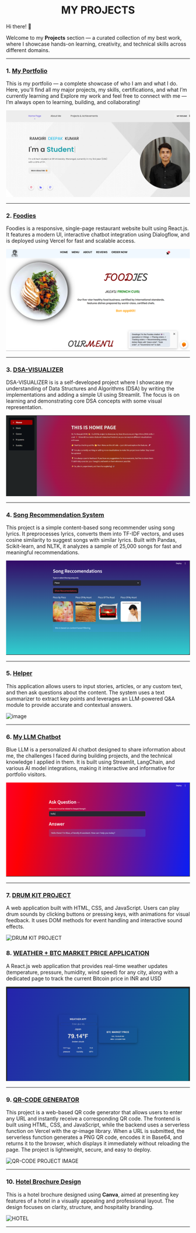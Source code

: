 <h1 align="center"> MY PROJECTS </h1>
Hi there! 👋 

Welcome to my **Projects** section — a curated collection of my best work, where I showcase hands-on learning, creativity, and technical skills across different domains.

----
### 1. [My Portfolio](https://github.com/DEEPAK-RAMGIRI/PORTFOLIO-FINAL)
This is my portfolio — a complete showcase of who I am and what I do.
Here, you'll find all my major projects, my skills, certifications, and what I’m currently learning and Explore my work and feel free to connect with me — I’m always open to learning, building, and collaborating!

![My Portfolio](https://github.com/DEEPAK-RAMGIRI/PORTFOLIO-FINAL/blob/main/my%20portfolio.png)

---
### 2. [Foodies](https://github.com/DEEPAK-RAMGIRI/foodies)
Foodies is a responsive, single-page restaurant website built using React.js. It features a modern UI, interactive chatbot integration using Dialogflow, and is deployed using Vercel for fast and scalable access.

![Foodies ScreenShot](https://github.com/DEEPAK-RAMGIRI/foodies/blob/main/Foodies.png)

---

### 3. [DSA-VISUALIZER](https://github.com/DEEPAK-RAMGIRI/DSA-VISUALIZER/blob/main/README.md)
DSA-VISUALIZER is is a self-developed project where I showcase my understanding of Data Structures and Algorithms (DSA) by writing the implementations and adding a simple UI using Streamlit. The focus is on learning and demonstrating core DSA concepts with some visual representation.

![Dsa project photo](https://github.com/DEEPAK-RAMGIRI/DSA-VISUALIZER/blob/main/page.png)

---

### 4. [Song Recommendation System](https://github.com/DEEPAK-RAMGIRI/Song-Recommendation-System)
This project is a simple content-based song recommender using song lyrics. It preprocesses lyrics, converts them into TF-IDF vectors, and uses cosine similarity to suggest songs with similar lyrics. Built with Pandas, Scikit-learn, and NLTK, it analyzes a sample of 25,000 songs for fast and meaningful recommendations.

![Project Screenshot](https://github.com/DEEPAK-RAMGIRI/Song-Recommendation-System/blob/main/SONG%20RECCOMENDATION.png)

---
### 5. [Helper](https://github.com/DEEPAK-RAMGIRI/helper)
This application allows users to input stories, articles, or any custom text, and then ask questions about the content. The system uses a text summarizer to extract key points and leverages an LLM-powered Q&A module to provide accurate and contextual answers.

<img width="1915" height="1031" alt="image" src="https://github.com/user-attachments/assets/973d8986-2128-40d7-84b2-54f586682a4a" />

---

### 6. [My LLM Chatbot](https://github.com/DEEPAK-RAMGIRI/llm/tree/main/MyBot)
Blue LLM is a personalized AI chatbot designed to share information about me, the challenges I faced during building projects, and the technical knowledge I applied in them.
It is built using Streamlit, LangChain, and various AI model integrations, making it interactive and informative for portfolio visitors.

![project Photo](https://github.com/DEEPAK-RAMGIRI/llm/blob/main/MyBot/llm.png)

---

### 7. [DRUM KIT PROJECT](https://github.com/DEEPAK-RAMGIRI/PROJECTS/tree/main/GAMES/Drum%20Kit(DOM))
A web application built with HTML, CSS, and JavaScript. Users can play drum sounds by clicking buttons or pressing keys, with animations for visual feedback. It uses DOM methods for event handling and interactive sound effects.

![DRUM KIT PROJECT](https://github.com/DEEPAK-RAMGIRI/PROJECTS/blob/main/GAMES/Drum%20Kit(DOM)/DRUMKIT.png)

### 8. [WEATHER + BTC MARKET PRICE APPLICATION](https://github.com/DEEPAK-RAMGIRI/React/tree/main/weatherandBTC)
A React.js web application that provides real-time weather updates (temperature, pressure, humidity, wind speed) for any city, along with a dedicated page to track the current Bitcoin price in INR and USD

![Weather Application Screenshot](https://github.com/DEEPAK-RAMGIRI/React/blob/main/weatherandBTC/weather%2BBTC.png)  

---

### 9. [QR-CODE GENERATOR](https://github.com/DEEPAK-RAMGIRI/PROJECTS/tree/main/QR-CODE)
This project is a web-based QR code generator that allows users to enter any URL and instantly receive a corresponding QR code. The frontend is built using HTML, CSS, and JavaScript, while the backend uses a serverless function on Vercel with the qr-image library. When a URL is submitted, the serverless function generates a PNG QR code, encodes it in Base64, and returns it to the browser, which displays it immediately without reloading the page. The project is lightweight, secure, and easy to deploy.

![QR-CODE PROJECT IMAGE](https://github.com/DEEPAK-RAMGIRI/PROJECTS/blob/main/QR-CODE/qr-code.png)

---

### 10. [Hotel Brochure Design](https://www.canva.com/design/DAGIq3OqnRM/GYtdP6tfdcAs62uNdLqeNA/edit?utm_content=DAGIq3OqnRM&utm_campaign=designshare&utm_medium=link2&utm_source=sharebutton)
This is a hotel brochure designed using **Canva**, aimed at presenting key features of a hotel in a visually appealing and professional layout. The design focuses on clarity, structure, and hospitality branding.

![HOTEL](https://github.com/DEEPAK-RAMGIRI/PROJECTS/blob/main/HOTEL.png)

---
